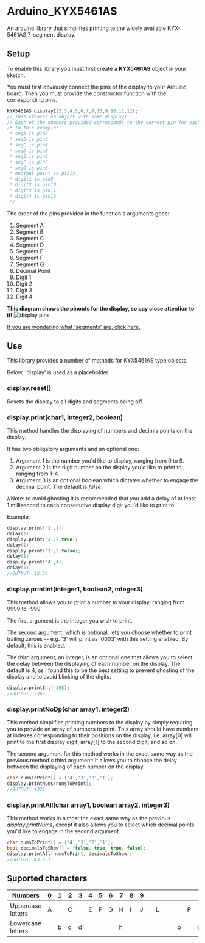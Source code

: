 # Arduino_KYX5461AS
An arduino library that simplifies printing to the widely available KYX-5461AS 7-segment display.

## Setup

To enable this library you must first create a **KYX5461AS** object in your sketch.

You must first obviously connect the pins of the display to your Arduino board. Then you must provide the constructor function with the corresponding pins.

```C++
KYX5461AS display1(2,3,4,5,6,7,8,13,9,10,11,12);
// This creates an object with name display1
// Each of the numbers provided corresponds to the correct pin for each segment and digit
/* In this example: 
 * segA is pin2
 * segB is pin3
 * segC is pin4
 * segD is pin5
 * segE is pin6
 * segF is pin7
 * segG is pin8
 * decimal point is pin13
 * digit1 is pin9
 * digit2 is pin10
 * digit3 is pin11
 * digit4 is pin12
 */
```

The order of the pins provided in the function's arguments goes:
1. Segment A
2. Segment B
3. Segment C
4. Segment D
5. Segment E
6. Segment F
7. Segment G
8. Decimal Point
9. Digit 1
10. Digit 2
11. Digit 3
12. Digit 4

**This diagram shows the pinouts for the display, so pay close attention to it!**
![display pins](https://www.circuitbasics.com/wp-content/uploads/2017/05/Arduino-7-Segment-Tutorial-4-Digit-Display-Pin-Diagram-768x440.png)

[If you are wondering what 'segments' are, click here.](https://commons.wikimedia.org/wiki/File%3A7_segment_display_labeled.svg)

## Use
This library provides a number of methods for KYX5461AS type objects.

Below, 'display' is used as a placeholder.

### display.reset()
Resets the display to all digits and segments being off.

### display.print(char1, integer2, boolean)
This method handles the displaying of numbers and decimla points on the display.

It has two obligatory arguments and an optional one:
1. Argument 1 is the number you'd like to display, ranging from 0 to 9.
2. Argument 2 is the digit number on the display you'd like to print to, ranging from 1-4.
3. Argument 3 is an optional boolean which dictates whether to engage the decimal point. The default is *false*.

//Note: to avoid ghosting it is recommended that you add a delay of at least 1 millisecond to each consecutive display digit you'd like to print to.

Example:
```C++
display.print('1',1);
delay(1);
display.print('2',2,true);
delay(1);
display.print('3',3,false);
delay(1);
display.print('4',4);
delay(1);
//OUTPUT: 12.34
```

### display.printInt(integer1, boolean2, integer3)
This method allows you to print a number to your display, ranging from 9999 to -999.

The first argument is the integer you wish to print.

The second argument, which is optional, lets you choose whether to print trailing zeroes -- e.g. '3' will print as '0003' with this setting enabled. By default, this is enabled.

The third argument, an integer, is an optional one that allows you to select the delay between the displaying of each number on the display. The default is 4, as I found this to be the best setting to prevent ghosting of the display and to avoid blinking of the digits. 

```C++
display.printInt(-365);
//OUTPUT: -365
```

### display.printNoDp(char array1, integer2)
This method simplifies printing numbers to the display by simply requiring you to provide an array of numbers to print.
This array should have numbers at indexes corresponding to their positions on the display, i.e. array[0] will print to the first display digit, array[1] to the second digit, and so on.

The second argument for this method works in the exact same way as the previous method's third argument: it allows you to choose the delay between the displaying of each number on the display.

```C++
char numsToPrint[] = {'4','3','2','1'};
display.printNums(numsToPrint);
//OUTPUT: 4321
```

### display.printAll(char array1, boolean array2, integer3)
This method works in almost the exact same way as the previous *display.printNums*, except it also allows you to select which decimal points you'd like to engage in the second argument.

```C++
char numsToPrint[] = {'4','3','2','1'};
bool decimalsToShow[] = {false, true, true, false};
display.printAll(numsToPrint, decimalsToShow);
//OUTPUT: 43.2.1
```

## Suported characters
| Numbers           | 0 | 1 | 2 | 3 | 4 | 5 | 6 | 7 | 8 | 9 |   |   |   |   |   |   |   |   |   |   |   |   |   |   |
|-------------------|---|---|---|---|---|---|---|---|---|---|---|---|---|---|---|---|---|---|---|---|---|---|---|---|
| Uppercase letters | A |   | C |   | E | F | G | H | I | J |   | L |   |   |   | P |   |   |   |   | U |   |   |   |
| Lowercase letters |   | b | c | d |   |   |   | h |   |   |   |   |   |   | o |   | q | r |   | t | u |   |   |   |
